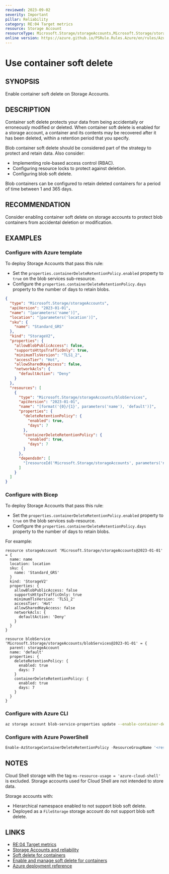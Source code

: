 ```yaml
---
reviewed: 2023-09-02
severity: Important
pillar: Reliability
category: RE:04 Target metrics
resource: Storage Account
resourceType: Microsoft.Storage/storageAccounts,Microsoft.Storage/storageAccounts/blobServices
online version: https://azure.github.io/PSRule.Rules.Azure/en/rules/Azure.Storage.ContainerSoftDelete/
---
```


# Use container soft delete

## SYNOPSIS

Enable container soft delete on Storage Accounts.

## DESCRIPTION

Container soft delete protects your data from being accidentally or erroneously modified or deleted.
When container soft delete is enabled for a storage account, a container and its contents may be recovered
after it has been deleted, within a retention period that you specify.

Blob container soft delete should be considered part of the strategy to protect and retain data.
Also consider:

- Implementing role-based access control (RBAC).
- Configuring resource locks to protect against deletion.
- Configuring blob soft delete.

Blob containers can be configured to retain deleted containers for a period of time between 1 and 365 days.

## RECOMMENDATION

Consider enabling container soft delete on storage accounts to protect blob containers from accidental deletion or modification.

## EXAMPLES

### Configure with Azure template

To deploy Storage Accounts that pass this rule:

- Set the `properties.containerDeleteRetentionPolicy.enabled` property to `true` on the blob services sub-resource.
- Configure the `properties.containerDeleteRetentionPolicy.days` property to the number of days to retain blobs.

```json
{
  "type": "Microsoft.Storage/storageAccounts",
  "apiVersion": "2023-01-01",
  "name": "[parameters('name')]",
  "location": "[parameters('location')]",
  "sku": {
    "name": "Standard_GRS"
  },
  "kind": "StorageV2",
  "properties": {
    "allowBlobPublicAccess": false,
    "supportsHttpsTrafficOnly": true,
    "minimumTlsVersion": "TLS1_2",
    "accessTier": "Hot",
    "allowSharedKeyAccess": false,
    "networkAcls": {
      "defaultAction": "Deny"
    }
  },
  "resources": [
    {
      "type": "Microsoft.Storage/storageAccounts/blobServices",
      "apiVersion": "2023-01-01",
      "name": "[format('{0}/{1}', parameters('name'), 'default')]",
      "properties": {
        "deleteRetentionPolicy": {
          "enabled": true,
          "days": 7
        },
        "containerDeleteRetentionPolicy": {
          "enabled": true,
          "days": 7
        }
      },
      "dependsOn": [
        "[resourceId('Microsoft.Storage/storageAccounts', parameters('name'))]"
      ]
    }
  ]
}
```

### Configure with Bicep

To deploy Storage Accounts that pass this rule:

- Set the `properties.containerDeleteRetentionPolicy.enabled` property to `true` on the blob services sub-resource.
- Configure the `properties.containerDeleteRetentionPolicy.days` property to the number of days to retain blobs.

For example:

```bicep
resource storageAccount 'Microsoft.Storage/storageAccounts@2023-01-01' = {
  name: name
  location: location
  sku: {
    name: 'Standard_GRS'
  }
  kind: 'StorageV2'
  properties: {
    allowBlobPublicAccess: false
    supportsHttpsTrafficOnly: true
    minimumTlsVersion: 'TLS1_2'
    accessTier: 'Hot'
    allowSharedKeyAccess: false
    networkAcls: {
      defaultAction: 'Deny'
    }
  }
}

resource blobService 'Microsoft.Storage/storageAccounts/blobServices@2023-01-01' = {
  parent: storageAccount
  name: 'default'
  properties: {
    deleteRetentionPolicy: {
      enabled: true
      days: 7
    }
    containerDeleteRetentionPolicy: {
      enabled: true
      days: 7
    }
  }
}
```

### Configure with Azure CLI

```bash
az storage account blob-service-properties update --enable-container-delete-retention true --container-delete-retention-days 7 -n '<name>' -g '<resource_group>'
```

### Configure with Azure PowerShell

```powershell
Enable-AzStorageContainerDeleteRetentionPolicy -ResourceGroupName '<resource_group>' -StorageAccountName '<name>' -RetentionDays 7
```

## NOTES

Cloud Shell storage with the tag `ms-resource-usage = 'azure-cloud-shell'` is excluded.
Storage accounts used for Cloud Shell are not intended to store data.

Storage accounts with:

- Hierarchical namespace enabled to not support blob soft delete.
- Deployed as a `FileStorage` storage account do not support blob soft delete.

## LINKS

- [RE:04 Target metrics](https://learn.microsoft.com/azure/well-architected/reliability/metrics)
- [Storage Accounts and reliability](https://learn.microsoft.com/azure/well-architected/services/storage/storage-accounts/reliability)
- [Soft delete for containers](https://learn.microsoft.com/azure/storage/blobs/soft-delete-container-overview)
- [Enable and manage soft delete for containers](https://learn.microsoft.com/azure/storage/blobs/soft-delete-container-enable)
- [Azure deployment reference](https://learn.microsoft.com/azure/templates/microsoft.storage/storageaccounts/blobservices)
